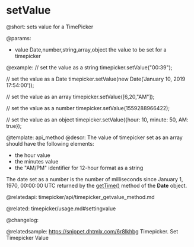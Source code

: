 setValue
=============

@short: sets value for a TimePicker


@params:
- value 	Date,number,string,array,object		 the value to be set for a timepicker



@example:
// set the value as a string
timepicker.setValue("00:39");

// set the value as a Date
timepicker.setValue(new Date('January 10, 2019 17:54:00'));

// set the value as an array
timepicker.setValue([6,20,"AM"]);

// set the value as a number
timepicker.setValue(1559288966422);

// set the value as an object
timepicker.setValue({hour: 10, minute: 50, AM: true});


@template: api_method
@descr:
The value of timepicker set as an array should have the following elements:

- the hour value
- the minutes value
- the "AM/PM" identifier for 12-hour format as a string

The date set as a number is the number of milliseconds since January 1, 1970, 00:00:00 UTC returned by the [getTime()](https://developer.mozilla.org/en-US/docs/Web/JavaScript/Reference/Global_Objects/Date/getTime)
method of the **Date** object.


@relatedapi:
timepicker/api/timepicker_getvalue_method.md

@related: timepicker/usage.md#settingvalue

@changelog:

@relatedsample: https://snippet.dhtmlx.com/6r8lkhbg	Timepicker. Set Timepicker Value

